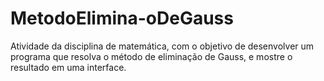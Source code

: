 # MetodoElimina-oDeGauss
Atividade da disciplina de matemática, com o objetivo de desenvolver um programa que resolva o método de eliminação de Gauss, e mostre o resultado em uma interface.
